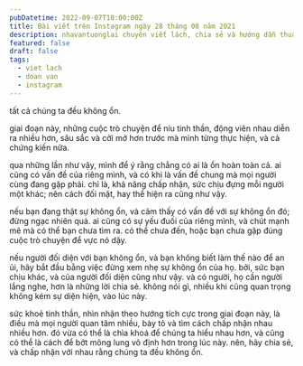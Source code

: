 ```yaml
---
pubDatetime: 2022-09-07T10:00:00Z
title: Bài viết trên Instagram ngày 28 tháng 08 năm 2021
description: nhavantuonglai chuyên viết lách, chia sẻ và hướng dẫn thuần thục khi thực hành viết lách qua những bài chia sẻ trên Instagram chính thức.
featured: false
draft: false
tags:
  - viet lach
  - doan van
  - instagram
---
```


tất cả chúng ta đều không ổn.

giai đoạn này, những cuộc trò chuyện để níu tinh thần, động viên nhau diễn ra nhiều hơn, sâu sắc và cởi mở hơn trước mà mình từng thực hiện, và cả chứng kiến nữa.

qua những lần như vậy, mình để ý rằng chẳng có ai là ổn hoàn toàn cả. ai cũng có vấn đề của riêng mình, và có khi là vấn đề chung mà mọi người cùng đang gặp phải. chỉ là, khả năng chấp nhận, sức chịu đựng mỗi người một khác; nên cách đối mặt, hay thể hiện ra cũng như vậy.

nếu bạn đang thật sự không ổn, và cảm thấy có vấn đề với sự không ổn đó; đừng ngạc nhiên quá. ai cũng có sự yếu đuối của riêng mình, và chút mạnh mẽ mà có thể bạn chưa tìm ra. có thể chưa đến, hoặc bạn chưa gặp đúng cuộc trò chuyện để vực nó dậy.

nếu người đối diện với bạn không ổn, và bạn không biết làm thế nào để an ủi, hãy bắt đầu bằng việc đừng xem nhẹ sự không ổn của họ. bởi, sức bạn chịu khác, và của người đối diện cũng như vậy. và có người, họ cần người lắng nghe, hơn là những lời chia sẻ. không nói gì, nhiều khi cũng quan trọng không kém sự diện hiện, vào lúc này.

sức khoẻ tinh thần, nhìn nhận theo hướng tích cực trong giai đoạn này, là điều mà mọi người quan tâm nhiều, bày tỏ và tìm cách chấp nhận nhau nhiều hơn. đó vừa có thể là chìa khoá để chúng ta hiểu nhau hơn, và cũng có thể là cách để bớt mông lung vô định hơn trong lúc này. nên, hãy chia sẻ, và chấp nhận với nhau rằng chúng ta đều không ổn.
